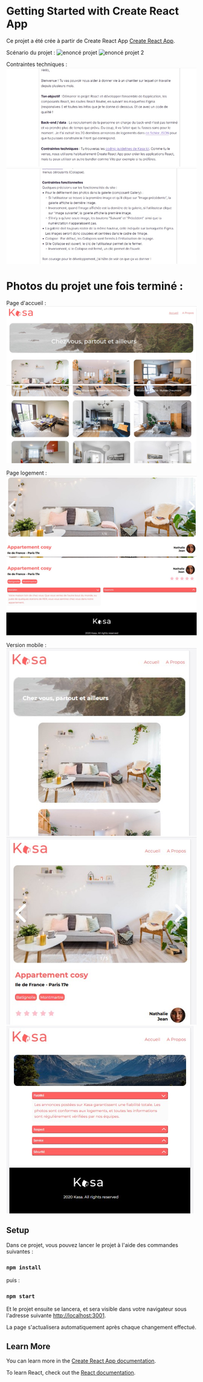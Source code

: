 # Getting Started with Create React App

Ce projet a été crée à partir de Create React App [Create React App](https://github.com/facebook/create-react-app).

Scénario du projet : ![enoncé projet](src/images/Readme/enoncé%20projet.jpg)
![enoncé projet 2](src/images/Readme/enoncé%20projet%202.jpg)

Contraintes techniques :
![contraintes 1](src/images/Readme/contraintes%201.jpg)
![contraintes 2](src/images/Readme/contraintes%202.jpg)

# Photos du projet une fois terminé : 
Page d'accueil :
![photo projet 1](src/images/Readme/photo%20projet%201.jpg)
![photo projet 2](src/images/Readme/photo%20projet%202.jpg)

Page logement :
![photo projet 6](src/images/Readme/photo%20projet%206.jpg)
![photo projet 7](src/images/Readme/photo%20projet%207.jpg)

Version mobile :
![photo projet 8](src/images/Readme/photo%20projet%208.jpg)
![photo projet 9](src/images/Readme/photo%20projet%209.jpg)
![photo projet 10](src/images/Readme/photo%20projet%2010.jpg)


## Setup

Dans ce projet, vous pouvez lancer le projet à l'aide des commandes suivantes :

### `npm install`

puis :

### `npm start`


Et le projet ensuite se lancera, et sera visible dans votre navigateur sous l'adresse suivante [http://localhost:3001](http://localhost:3001).

La page s'actualisera automatiquement après chaque changement effectué.



## Learn More

You can learn more in the [Create React App documentation](https://facebook.github.io/create-react-app/docs/getting-started).

To learn React, check out the [React documentation](https://reactjs.org/).
